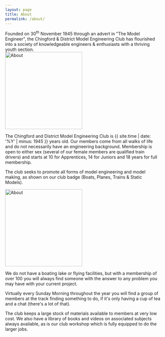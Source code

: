 ```yaml
---
layout: page
title: About
permalink: /about/
---
```


<div class="perex">
  Founded on 30<sup>th</sup> November 1945 through an advert in "The Model Engineer", the Chingford &amp; District Model Engineering Club has flourished into a society of knowledgeable engineers &amp; enthusiasts with a thriving youth section.
</div>

<img src="{% asset_path pages/about-01.jpg %}" alt="About" width="250" class="pull-right hidden-xs">

<p>The Chingford and District Model Engineering Club is {{ site.time | date: '%Y' | minus: 1945 }} years old. Our members come from all walks of life and do not necessarily have an engineering background. Membership is open to either sex (several of our female members are qualified train drivers) and starts at 10 for Apprentices, 14 for Juniors and 18 years for full membership.</p>

<p>The club seeks to promote all forms of model engineering and model making, as shown on our club badge (Boats, Planes, Trains & Static Models).</p>

<img src="{% asset_path pages/about-02.jpg %}" alt="About" width="250" class="pull-left hidden-xs">

<p>We do not have a boating lake or flying facilities, but with a membership of over 100 you will always find someone with the answer to any problem you may have with your current project.</p>

<p>Virtually every Sunday Morning throughout the year you will find a group of members at the track finding something to do, if it's only having a cup of tea and a chat (there's a lot of that).</p>

<p>The club keeps a large stock of materials available to members at very low cost. We also have a library of books and videos on associated subjects always available, as is our club workshop which is fully equipped to do the larger jobs.</p>
